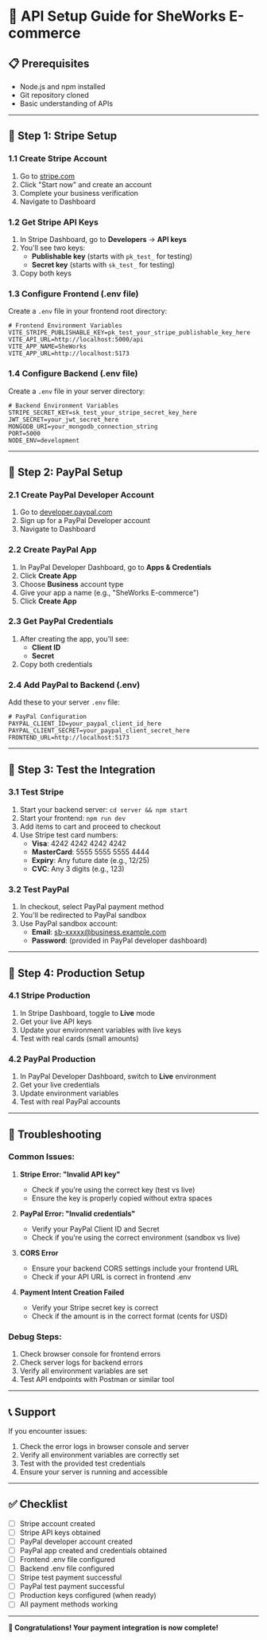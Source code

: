 # 🔧 API Setup Guide for SheWorks E-commerce

## 📋 Prerequisites
- Node.js and npm installed
- Git repository cloned
- Basic understanding of APIs

---

## 🎯 Step 1: Stripe Setup

### 1.1 Create Stripe Account
1. Go to [stripe.com](https://stripe.com)
2. Click "Start now" and create an account
3. Complete your business verification
4. Navigate to Dashboard

### 1.2 Get Stripe API Keys
1. In Stripe Dashboard, go to **Developers** → **API keys**
2. You'll see two keys:
   - **Publishable key** (starts with `pk_test_` for testing)
   - **Secret key** (starts with `sk_test_` for testing)
3. Copy both keys

### 1.3 Configure Frontend (.env file)
Create a `.env` file in your frontend root directory:

```env
# Frontend Environment Variables
VITE_STRIPE_PUBLISHABLE_KEY=pk_test_your_stripe_publishable_key_here
VITE_API_URL=http://localhost:5000/api
VITE_APP_NAME=SheWorks
VITE_APP_URL=http://localhost:5173
```

### 1.4 Configure Backend (.env file)
Create a `.env` file in your server directory:

```env
# Backend Environment Variables
STRIPE_SECRET_KEY=sk_test_your_stripe_secret_key_here
JWT_SECRET=your_jwt_secret_here
MONGODB_URI=your_mongodb_connection_string
PORT=5000
NODE_ENV=development
```

---

## 🎯 Step 2: PayPal Setup

### 2.1 Create PayPal Developer Account
1. Go to [developer.paypal.com](https://developer.paypal.com)
2. Sign up for a PayPal Developer account
3. Navigate to Dashboard

### 2.2 Create PayPal App
1. In PayPal Developer Dashboard, go to **Apps & Credentials**
2. Click **Create App**
3. Choose **Business** account type
4. Give your app a name (e.g., "SheWorks E-commerce")
5. Click **Create App**

### 2.3 Get PayPal Credentials
1. After creating the app, you'll see:
   - **Client ID**
   - **Secret**
2. Copy both credentials

### 2.4 Add PayPal to Backend (.env)
Add these to your server `.env` file:

```env
# PayPal Configuration
PAYPAL_CLIENT_ID=your_paypal_client_id_here
PAYPAL_CLIENT_SECRET=your_paypal_client_secret_here
FRONTEND_URL=http://localhost:5173
```

---

## 🎯 Step 3: Test the Integration

### 3.1 Test Stripe
1. Start your backend server: `cd server && npm start`
2. Start your frontend: `npm run dev`
3. Add items to cart and proceed to checkout
4. Use Stripe test card numbers:
   - **Visa**: 4242 4242 4242 4242
   - **MasterCard**: 5555 5555 5555 4444
   - **Expiry**: Any future date (e.g., 12/25)
   - **CVC**: Any 3 digits (e.g., 123)

### 3.2 Test PayPal
1. In checkout, select PayPal payment method
2. You'll be redirected to PayPal sandbox
3. Use PayPal sandbox account:
   - **Email**: sb-xxxxx@business.example.com
   - **Password**: (provided in PayPal developer dashboard)

---

## 🎯 Step 4: Production Setup

### 4.1 Stripe Production
1. In Stripe Dashboard, toggle to **Live** mode
2. Get your live API keys
3. Update your environment variables with live keys
4. Test with real cards (small amounts)

### 4.2 PayPal Production
1. In PayPal Developer Dashboard, switch to **Live** environment
2. Get your live credentials
3. Update environment variables
4. Test with real PayPal accounts

---

## 🔧 Troubleshooting

### Common Issues:

1. **Stripe Error: "Invalid API key"**
   - Check if you're using the correct key (test vs live)
   - Ensure the key is properly copied without extra spaces

2. **PayPal Error: "Invalid credentials"**
   - Verify your PayPal Client ID and Secret
   - Check if you're using the correct environment (sandbox vs live)

3. **CORS Error**
   - Ensure your backend CORS settings include your frontend URL
   - Check if your API URL is correct in frontend .env

4. **Payment Intent Creation Failed**
   - Verify your Stripe secret key is correct
   - Check if the amount is in the correct format (cents for USD)

### Debug Steps:
1. Check browser console for frontend errors
2. Check server logs for backend errors
3. Verify all environment variables are set
4. Test API endpoints with Postman or similar tool

---

## 📞 Support

If you encounter issues:
1. Check the error logs in browser console and server
2. Verify all environment variables are correctly set
3. Test with the provided test credentials
4. Ensure your server is running and accessible

---

## ✅ Checklist

- [ ] Stripe account created
- [ ] Stripe API keys obtained
- [ ] PayPal developer account created
- [ ] PayPal app created and credentials obtained
- [ ] Frontend .env file configured
- [ ] Backend .env file configured
- [ ] Stripe test payment successful
- [ ] PayPal test payment successful
- [ ] Production keys configured (when ready)
- [ ] All payment methods working

---

**🎉 Congratulations! Your payment integration is now complete!** 